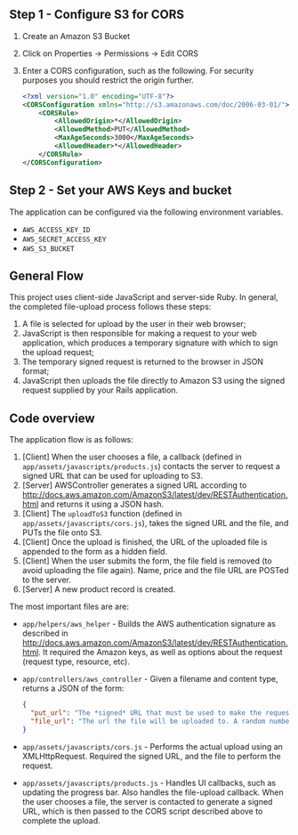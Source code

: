 ## Step 1 - Configure S3 for CORS

1. Create an Amazon S3 Bucket
2. Click on Properties -> Permissions -> Edit CORS
3. Enter a CORS configuration, such as the following. For security purposes you should restrict the origin further.

    ```xml
    <?xml version="1.0" encoding="UTF-8"?>
    <CORSConfiguration xmlns="http://s3.amazonaws.com/doc/2006-03-01/">
        <CORSRule>
            <AllowedOrigin>*</AllowedOrigin>
            <AllowedMethod>PUT</AllowedMethod>
            <MaxAgeSeconds>3000</MaxAgeSeconds>
            <AllowedHeader>*</AllowedHeader>
        </CORSRule>
    </CORSConfiguration>
    ```

## Step 2 - Set your AWS Keys and bucket

The application can be configured via the following environment variables.

- `AWS_ACCESS_KEY_ID`
- `AWS_SECRET_ACCESS_KEY`
- `AWS_S3_BUCKET`


## General Flow

This project uses client-side JavaScript and server-side Ruby. In general, the completed file-upload process follows these steps:

1. A file is selected for upload by the user in their web browser;
2. JavaScript is then responsible for making a request to your web application, which produces a temporary signature with which to sign the upload request;
3. The temporary signed request is returned to the browser in JSON format;
4. JavaScript then uploads the file directly to Amazon S3 using the signed request supplied by your Rails application.

## Code overview

The application flow is as follows:

1. [Client] When the user chooses a file, a callback (defined in `app/assets/javascripts/products.js`) contacts the server to request a signed URL that can be used for uploading to S3. 
2. [Server] AWSController generates a signed URL according to http://docs.aws.amazon.com/AmazonS3/latest/dev/RESTAuthentication.html and returns it using a JSON hash.
3. [Client] The `uploadToS3` function (defined in `app/assets/javascripts/cors.js`), takes the signed URL and the file, and PUTs the file onto S3. 
4. [Client] Once the upload is finished, the URL of the uploaded file is appended to the form as a hidden field.
5. [Client] When the user submits the form, the file field is removed (to avoid uploading the file again). Name, price and the file URL are POSTed to the server. 
6. [Server] A new product record is created.  

The most important files are are:

- `app/helpers/aws_helper` - Builds the AWS authentication signature as described in http://docs.aws.amazon.com/AmazonS3/latest/dev/RESTAuthentication.html. It required the Amazon keys, as well as options about the request (request type, resource, etc).
- `app/controllers/aws_controller` - Given a filename and content type, returns a JSON of the form:
    
    ```JSON
    {
      "put_url": "The *signed* URL that must be used to make the request from the client side]",
      "file_url": "The url the file will be uploaded to. A random number is appended to the file name to avoid name collisions."
    }
    ```
- `app/assets/javascripts/cors.js` - Performs the actual upload using an XMLHttpRequest. Required the signed URL, and the file to perform the request.
- `app/assets/javascripts/products.js` - Handles UI callbacks, such as updating the progress bar. Also handles the file-upload callback. When the user chooses a file, the server is contacted to generate a signed URL, which is then passed to the CORS script described above to complete the upload.

